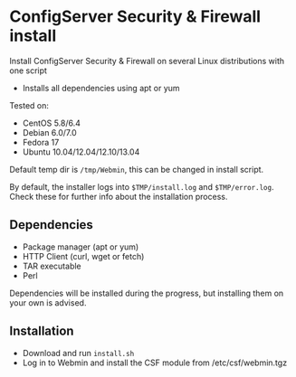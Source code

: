 ConfigServer Security & Firewall install
========================================

Install ConfigServer Security & Firewall on several Linux distributions with one script

* Installs all dependencies using apt or yum

Tested on:
* CentOS 5.8/6.4
* Debian 6.0/7.0
* Fedora 17
* Ubuntu 10.04/12.04/12.10/13.04

Default temp dir is ````/tmp/Webmin````, this can be changed in install script.

By default, the installer logs into ````$TMP/install.log```` and ````$TMP/error.log````. Check these for further info about the installation process.

## Dependencies
* Package manager (apt or yum)
* HTTP Client (curl, wget or fetch)
* TAR executable
* Perl

Dependencies will be installed during the progress, but installing them on your own is advised.

## Installation

* Download and run ````install.sh````
* Log in to Webmin and install the CSF module from /etc/csf/webmin.tgz